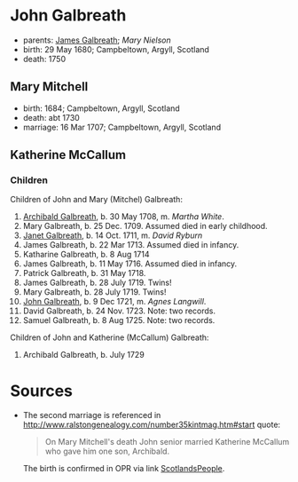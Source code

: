 # John Galbreath

- parents: [James Galbreath](galbreath-james-1659.md); *Mary Nielson*
- birth: 29 May 1680; Campbeltown, Argyll, Scotland
- death: 1750

## Mary Mitchell

- birth: 1684; Campbeltown, Argyll, Scotland
- death: abt 1730
- marriage: 16 Mar 1707; Campbeltown, Argyll, Scotland

## Katherine McCallum

### Children

Children of John and Mary (Mitchel) Galbreath:

1. [Archibald Galbreath](galbreath-archibald-1708.md), b. 30 May 1708, m. *Martha White*.
2. Mary Galbreath, b. 25 Dec. 1709.  Assumed died in early childhood.
3. [Janet Galbreath](galbreath-janet-1711.md), b. 14 Oct. 1711, m. *David Ryburn*
4. James Galbreath, b. 22 Mar 1713.  Assumed died in infancy.
5. Katharine Galbreath, b. 8 Aug 1714
6. James Galbreath, b. 11 May 1716.  Assumed died in infancy.
7. Patrick Galbreath, b. 31 May 1718.
8. James Galbreath, b. 28 July 1719.  Twins!
9. Mary Galbreath, b. 28 July 1719.  Twins!
10. [John Galbreath](galbreath-john-1721.md), b. 9 Dec 1721, m. *Agnes Langwill*.
11. David Galbreath, b. 24 Nov. 1723.  Note: two records.
12. Samuel Galbreath, b. 8 Aug 1725.  Note: two records.

Children of John and Katherine (McCallum) Galbreath:

1. Archibald Galbreath, b. July 1729

# Sources

- The second marriage is referenced in http://www.ralstongenealogy.com/number35kintmag.htm#start quote:
  > On Mary Mitchell's death John senior married 
  > Katherine McCallum who gave him one son, Archibald.
 
  The birth is confirmed in OPR via link [ScotlandsPeople][sp1].

[sp1]:https://www.scotlandspeople.gov.uk/record-results?search_type=people&event=%28B%20OR%20C%20OR%20S%29&record_type%5B0%5D=opr_births&church_type=Old%20Parish%20Registers&dl_cat=church&dl_rec=church-births-baptisms&surname=galbreath&surname_so=starts&forename=archibald&forename_so=starts&sex=M&from_year=1729&to_year=1729&parent_names=galbreath&parent_names_so=exact&parent_name_two=McCallum&parent_name_two_so=exact&record=Church%20of%20Scotland%20%28old%20parish%20registers%29%20Roman%20Catholic%20Church%20Other%20churches
